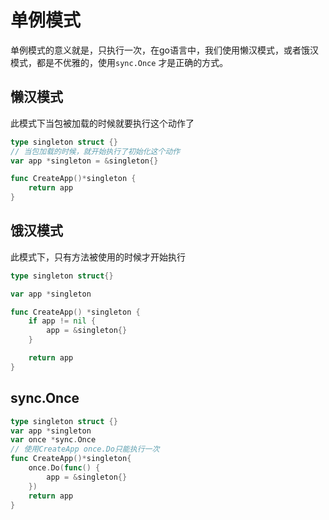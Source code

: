 # 单例模式
单例模式的意义就是，只执行一次，在go语言中，我们使用懒汉模式，或者饿汉模式，都是不优雅的，使用`sync.Once` 才是正确的方式。
## 懒汉模式
此模式下当包被加载的时候就要执行这个动作了
```go
type singleton struct {}
// 当包加载的时候，就开始执行了初始化这个动作
var app *singleton = &singleton{}

func CreateApp()*singleton {
	return app
}
```
## 饿汉模式
此模式下，只有方法被使用的时候才开始执行
```go
type singleton struct{}

var app *singleton

func CreateApp() *singleton {
	if app != nil {
		app = &singleton{}
	}

	return app
}
```
## sync.Once

```go
type singleton struct {}
var app *singleton
var once *sync.Once
// 使用CreateApp once.Do只能执行一次
func CreateApp()*singleton{
	once.Do(func() {
		app = &singleton{}
	})
	return app
}
```